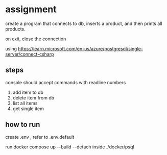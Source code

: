 # assignment

create a program that connects to db, inserts a product, and then prints all
products.

on exit, close the connection

using <https://learn.microsoft.com/en-us/azure/postgresql/single-server/connect-csharp>

## steps

console should accept commands with readline numbers

1. add item to db
2. delete item from db
3. list all items
4. get single item

## how to run

create .env , refer to .env.default

run docker compose up --build --detach inside ./docker/psql
